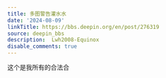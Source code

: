 ```yaml
---
title: 多图警告灌水水
date: '2024-08-09'
linkTitle: https://bbs.deepin.org/en/post/276319
source: deepin_bbs
description:  Lwh2008-Equinox 
disable_comments: true
---
```

这个是我所有的合法合
